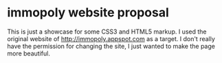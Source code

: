 # immopoly website proposal

This is just a showcase for some CSS3 and HTML5 markup. I used the original website of http://immopoly.appspot.com as a target. 
I don't really have the permission for changing the site, I just wanted to make the page more beautiful. 



